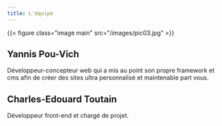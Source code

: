 ```yaml
---
title: L'équipe
---
```

{{< figure class="image main" src="/images/pic03.jpg" >}}

## Yannis Pou-Vich 

Développeur-concepteur web qui a mis au point son propre framework et cms afin de créer des sites ultra personnalisé et maintenable part vous. 

## Charles-Edouard Toutain

Développeur front-end et chargé de projet.
